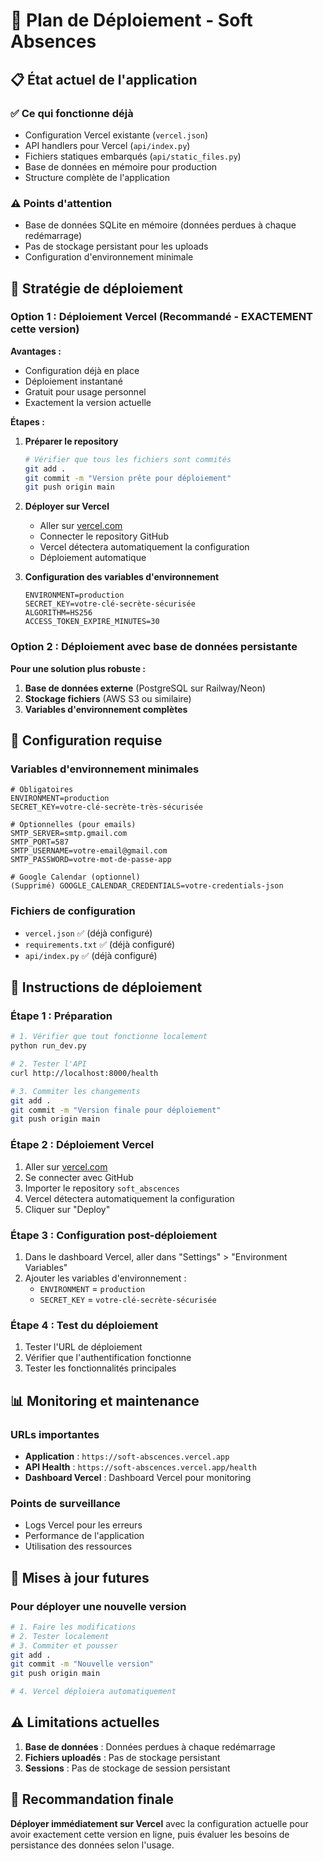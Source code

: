 # 🚀 Plan de Déploiement - Soft Absences

## 📋 État actuel de l'application

### ✅ Ce qui fonctionne déjà
- Configuration Vercel existante (`vercel.json`)
- API handlers pour Vercel (`api/index.py`)
- Fichiers statiques embarqués (`api/static_files.py`)
- Base de données en mémoire pour production
- Structure complète de l'application

### ⚠️ Points d'attention
- Base de données SQLite en mémoire (données perdues à chaque redémarrage)
- Pas de stockage persistant pour les uploads
- Configuration d'environnement minimale

## 🎯 Stratégie de déploiement

### Option 1 : Déploiement Vercel (Recommandé - EXACTEMENT cette version)

**Avantages :**
- Configuration déjà en place
- Déploiement instantané
- Gratuit pour usage personnel
- Exactement la version actuelle

**Étapes :**

1. **Préparer le repository**
   ```bash
   # Vérifier que tous les fichiers sont commités
   git add .
   git commit -m "Version prête pour déploiement"
   git push origin main
   ```

2. **Déployer sur Vercel**
   - Aller sur [vercel.com](https://vercel.com)
   - Connecter le repository GitHub
   - Vercel détectera automatiquement la configuration
   - Déploiement automatique

3. **Configuration des variables d'environnement**
   ```env
   ENVIRONMENT=production
   SECRET_KEY=votre-clé-secrète-sécurisée
   ALGORITHM=HS256
   ACCESS_TOKEN_EXPIRE_MINUTES=30
   ```

### Option 2 : Déploiement avec base de données persistante

**Pour une solution plus robuste :**

1. **Base de données externe** (PostgreSQL sur Railway/Neon)
2. **Stockage fichiers** (AWS S3 ou similaire)
3. **Variables d'environnement complètes**

## 🔧 Configuration requise

### Variables d'environnement minimales
```env
# Obligatoires
ENVIRONMENT=production
SECRET_KEY=votre-clé-secrète-très-sécurisée

# Optionnelles (pour emails)
SMTP_SERVER=smtp.gmail.com
SMTP_PORT=587
SMTP_USERNAME=votre-email@gmail.com
SMTP_PASSWORD=votre-mot-de-passe-app

# Google Calendar (optionnel)
(Supprimé) GOOGLE_CALENDAR_CREDENTIALS=votre-credentials-json
```

### Fichiers de configuration
- `vercel.json` ✅ (déjà configuré)
- `requirements.txt` ✅ (déjà configuré)
- `api/index.py` ✅ (déjà configuré)

## 🚀 Instructions de déploiement

### Étape 1 : Préparation
```bash
# 1. Vérifier que tout fonctionne localement
python run_dev.py

# 2. Tester l'API
curl http://localhost:8000/health

# 3. Commiter les changements
git add .
git commit -m "Version finale pour déploiement"
git push origin main
```

### Étape 2 : Déploiement Vercel
1. Aller sur [vercel.com](https://vercel.com)
2. Se connecter avec GitHub
3. Importer le repository `soft_abscences`
4. Vercel détectera automatiquement la configuration
5. Cliquer sur "Deploy"

### Étape 3 : Configuration post-déploiement
1. Dans le dashboard Vercel, aller dans "Settings" > "Environment Variables"
2. Ajouter les variables d'environnement :
   - `ENVIRONMENT` = `production`
   - `SECRET_KEY` = `votre-clé-secrète-sécurisée`

### Étape 4 : Test du déploiement
1. Tester l'URL de déploiement
2. Vérifier que l'authentification fonctionne
3. Tester les fonctionnalités principales

## 📊 Monitoring et maintenance

### URLs importantes
- **Application** : `https://soft-abscences.vercel.app`
- **API Health** : `https://soft-abscences.vercel.app/health`
- **Dashboard Vercel** : Dashboard Vercel pour monitoring

### Points de surveillance
- Logs Vercel pour les erreurs
- Performance de l'application
- Utilisation des ressources

## 🔄 Mises à jour futures

### Pour déployer une nouvelle version
```bash
# 1. Faire les modifications
# 2. Tester localement
# 3. Commiter et pousser
git add .
git commit -m "Nouvelle version"
git push origin main

# 4. Vercel déploiera automatiquement
```

## ⚠️ Limitations actuelles

1. **Base de données** : Données perdues à chaque redémarrage
2. **Fichiers uploadés** : Pas de stockage persistant
3. **Sessions** : Pas de stockage de session persistant

## 🎯 Recommandation finale

**Déployer immédiatement sur Vercel** avec la configuration actuelle pour avoir exactement cette version en ligne, puis évaluer les besoins de persistance des données selon l'usage. 